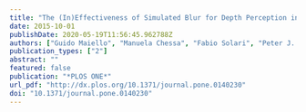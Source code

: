 ```yaml
---
title: "The (In)Effectiveness of Simulated Blur for Depth Perception in Naturalistic Images"
date: 2015-10-01
publishDate: 2020-05-19T11:56:45.962788Z
authors: ["Guido Maiello", "Manuela Chessa", "Fabio Solari", "Peter J. Bex"]
publication_types: ["2"]
abstract: ""
featured: false
publication: "*PLOS ONE*"
url_pdf: "http://dx.plos.org/10.1371/journal.pone.0140230"
doi: "10.1371/journal.pone.0140230"
---
```


